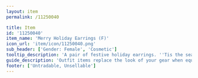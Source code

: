 ```yaml
---
layout: item
permalink: /11250040

title: Item
id: '11250040'
item_name: 'Merry Holiday Earrings (F)'
icon_url: 'item/icon/11250040.png'
sub_header: ['Gender: Female', 'Cosmetic']
tooltip_description: 'A pair of festive holiday earrings. ''Tis the season!'
guide_description: 'Outfit items replace the look of your gear when equipped.'
footer: ['Untradable, Unsellable']
---
```

